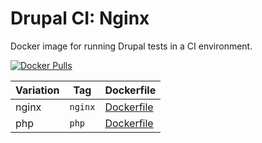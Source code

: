Drupal CI: Nginx
================

Docker image for running Drupal tests in a CI environment.

[![Docker Pulls](https://img.shields.io/docker/pulls/zerolab/drupal-ci.svg?maxAge=2592000)](https://hub.docker.com/r/zerolab/drupal-ci)


| Variation | Tag | Dockerfile |
| --- | --- | --- |
| nginx | `nginx` | [Dockerfile](https://github.com/zerolab/drupal-ci/blob/nginx/Dockerfile) |
| php | `php` | [Dockerfile](https://github.com/zerolab/drupal-ci/blob/php/Dockerfile) |
